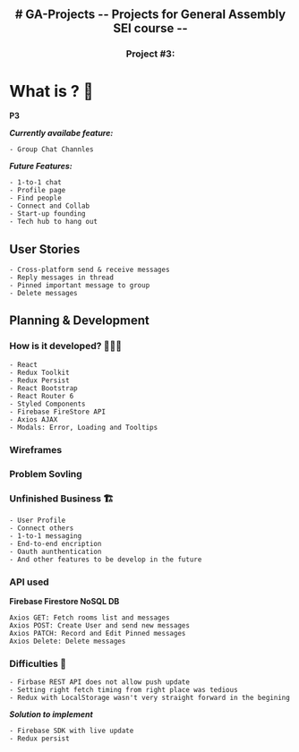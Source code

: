 <p align="center"> <img src="" border="0" /></p>

<h2 align="center">
# GA-Projects -- Projects for General Assembly SEI course --
</h2>
<h3 align="center">
Project #3:
</h3>

# What is ? 🤔

**P3**

**_Currently availabe feature:_**

```
- Group Chat Channles
```

**_Future Features:_**

```
- 1-to-1 chat
- Profile page
- Find people
- Connect and Collab
- Start-up founding
- Tech hub to hang out
```

## User Stories

```
- Cross-platform send & receive messages
- Reply messages in thread
- Pinned important message to group
- Delete messages
```

## Planning & Development

### How is it developed? 🧑🏻‍💻

```
- React
- Redux Toolkit
- Redux Persist
- React Bootstrap
- React Router 6
- Styled Components
- Firebase FireStore API
- Axios AJAX
- Modals: Error, Loading and Tooltips
```

### Wireframes

### Problem Sovling

### Unfinished Business 🏗

```
- User Profile
- Connect others
- 1-to-1 messaging
- End-to-end encription
- Oauth aunthentication
- And other features to be develop in the future
```

### API used

**Firebase Firestore NoSQL DB**

```
Axios GET: Fetch rooms list and messages
Axios POST: Create User and send new messages
Axios PATCH: Record and Edit Pinned messages
Axios Delete: Delete messages
```

### Difficulties 🚧

```
- Firbase REST API does not allow push update
- Setting right fetch timing from right place was tedious
- Redux with LocalStorage wasn't very straight forward in the begining
```

**_Solution to implement_**

```
- Firebase SDK with live update
- Redux persist
```
